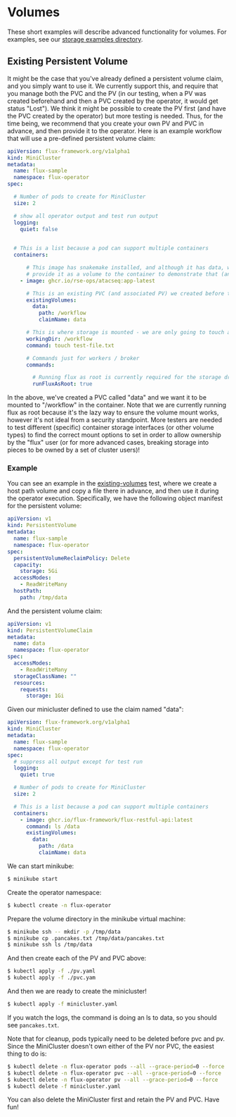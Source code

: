 # Volumes

These short examples will describe advanced functionality for volumes. For examples,
see our [storage examples directory](https://github.com/flux-framework/flux-operator/tree/main/examples/storage).

## Existing Persistent Volume

It might be the case that you've already defined a persistent volume claim, and you simply want to use it.
We currently support this, and require that you manage both the PVC and the PV (in our testing,
when a PV was created beforehand and then a PVC created by the operator, it would get status "Lost").
We think it might be possible to create the PV first (and have the PVC created by the operator)
but more testing is needed. Thus, for the time being, we recommend that you create your own
PV and PVC in advance, and then provide it to the operator. Here is an example
workflow that will use a pre-defined persistent volume claim:


```yaml
apiVersion: flux-framework.org/v1alpha1
kind: MiniCluster
metadata:
  name: flux-sample
  namespace: flux-operator
spec:

  # Number of pods to create for MiniCluster
  size: 2

  # show all operator output and test run output
  logging:
    quiet: false

        
  # This is a list because a pod can support multiple containers
  containers:

      # This image has snakemake installed, and although it has data, we will
      # provide it as a volume to the container to demonstrate that (and share it)
    - image: ghcr.io/rse-ops/atacseq:app-latest

      # This is an existing PVC (and associated PV) we created before the MiniCluster
      existingVolumes:
        data:
          path: /workflow
          claimName: data 

      # This is where storage is mounted - we are only going to touch a file
      workingDir: /workflow
      command: touch test-file.txt

      # Commands just for workers / broker
      commands:

        # Running flux as root is currently required for the storage driver to work
        runFluxAsRoot: true
```

In the above, we've created a PVC called "data" and we want it to be mounted to "/workflow" in the container.
Note that we are currently running flux as root because it's the lazy way to ensure the volume mount works,
however it's not ideal from a security standpoint. More testers are needed to test different (specific)
container storage interfaces (or other volume types) to find the correct mount options to set in order
to allow ownership by the "flux" user (or for more advanced cases, breaking storage into pieces to be
owned by a set of cluster users)!


### Example

You can see an example in the [existing-volumes](https://github.com/flux-framework/flux-operator/tree/main/examples/tests/existing-volumes)
test, where we create a host path volume and copy a file there in advance, and then use it during the operator execution. Specifically,
we have the following object manifest for the persistent volume:

```yaml
apiVersion: v1
kind: PersistentVolume
metadata:
  name: flux-sample
  namespace: flux-operator
spec:
  persistentVolumeReclaimPolicy: Delete
  capacity:
    storage: 5Gi
  accessModes:
    - ReadWriteMany
  hostPath:
    path: /tmp/data
```

And the persistent volume claim:

```yaml
apiVersion: v1
kind: PersistentVolumeClaim
metadata:
  name: data
  namespace: flux-operator
spec:
  accessModes:
    - ReadWriteMany
  storageClassName: ""
  resources:
    requests:
      storage: 1Gi
```

Given our minicluster defined to use the claim named "data":

```yaml
apiVersion: flux-framework.org/v1alpha1
kind: MiniCluster
metadata:
  name: flux-sample
  namespace: flux-operator
spec:
  # suppress all output except for test run
  logging:
    quiet: true

  # Number of pods to create for MiniCluster
  size: 2

  # This is a list because a pod can support multiple containers
  containers:
    - image: ghcr.io/flux-framework/flux-restful-api:latest
      command: ls /data
      existingVolumes:
        data:
          path: /data
          claimName: data
```

We can start minikube:

```bash
$ minikube start
```

Create the operator namespace:

```bash
$ kubectl create -n flux-operator
```

Prepare the volume directory in the minikube virtual machine:

```bash
$ minikube ssh -- mkdir -p /tmp/data
$ minikube cp .pancakes.txt /tmp/data/pancakes.txt
$ minikube ssh ls /tmp/data
```

And then create each of the PV and PVC above:

```bash
$ kubectl apply -f ./pv.yaml 
$ kubectl apply -f ./pvc.yam
```

And then we are ready to create the minicluster!

```bash
$ kubectl apply -f minicluster.yaml
```

If you watch the logs, the command is doing an ls to data, so you should see `pancakes.txt`.

Note that for cleanup, pods typically need to be deleted before pvc and pv. Since the MiniCluster
doesn't own either of the PV nor PVC, the easiest thing to do is:

```bash
$ kubectl delete -n flux-operator pods --all --grace-period=0 --force
$ kubectl delete -n flux-operator pvc --all --grace-period=0 --force
$ kubectl delete -n flux-operator pv --all --grace-period=0 --force
$ kubectl delete -f minicluster.yaml
```

You can also delete the MiniCluster first and retain the PV and PVC. Have fun!